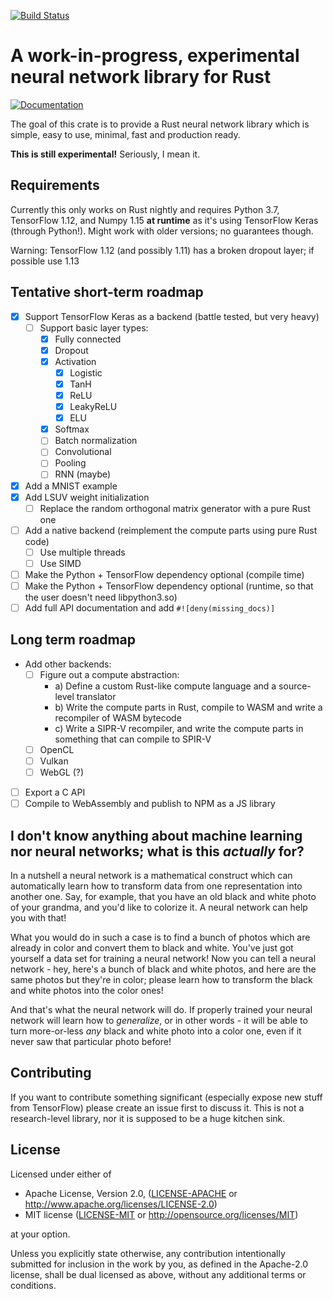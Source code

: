 [![Build Status](https://api.travis-ci.org/koute/sarek.svg)](https://travis-ci.org/koute/sarek)

# A work-in-progress, experimental neural network library for Rust

[![Documentation](https://docs.rs/sarek/badge.svg)](https://docs.rs/sarek/*/sarek/)

The goal of this crate is to provide a Rust neural network library which is simple,
easy to use, minimal, fast and production ready.

**This is still experimental!** Seriously, I mean it.

## Requirements

Currently this only works on Rust nightly and requires Python 3.7, TensorFlow 1.12, and Numpy 1.15
**at runtime** as it's using TensorFlow Keras (through Python!). Might work with older versions;
no guarantees though.

Warning: TensorFlow 1.12 (and possibly 1.11) has a broken dropout layer; if possible use 1.13

## Tentative short-term roadmap

   * [X] Support TensorFlow Keras as a backend (battle tested, but very heavy)
      * [ ] Support basic layer types:
         * [X] Fully connected
         * [X] Dropout
         * [X] Activation
            * [X] Logistic
            * [X] TanH
            * [X] ReLU
            * [X] LeakyReLU
            * [X] ELU
         * [X] Softmax
         * [ ] Batch normalization
         * [ ] Convolutional
         * [ ] Pooling
         * [ ] RNN (maybe)
   * [X] Add a MNIST example
   * [X] Add LSUV weight initialization
      * [ ] Replace the random orthogonal matrix generator with a pure Rust one
   * [ ] Add a native backend (reimplement the compute parts using pure Rust code)
      * [ ] Use multiple threads
      * [ ] Use SIMD
   * [ ] Make the Python + TensorFlow dependency optional (compile time)
   * [ ] Make the Python + TensorFlow dependency optional (runtime, so that the user doesn't need libpython3.so)
   * [ ] Add full API documentation and add `#![deny(missing_docs)]`

## Long term roadmap

   * Add other backends:
      * [ ] Figure out a compute abstraction:
         * a) Define a custom Rust-like compute language and a source-level translator
         * b) Write the compute parts in Rust, compile to WASM and write a recompiler of WASM bytecode
         * c) Write a SIPR-V recompiler, and write the compute parts in something that can compile to SPIR-V
      * [ ] OpenCL
      * [ ] Vulkan
      * [ ] WebGL (?)
   * [ ] Export a C API
   * [ ] Compile to WebAssembly and publish to NPM as a JS library

## I don't know anything about machine learning nor neural networks; what is this *actually* for?

In a nutshell a neural network is a mathematical construct which can automatically learn how to transform
data from one representation into another one. Say, for example, that you have an old black and white photo
of your grandma, and you'd like to colorize it. A neural network can help you with that!

What you would do in such a case is to find a bunch of photos which are already in color and convert them
to black and white. You've just got yourself a data set for training a neural network! Now you can tell
a neural network - hey, here's a bunch of black and white photos, and here are the same photos but they're
in color; please learn how to transform the black and white photos into the color ones!

And that's what the neural network will do. If properly trained your neural network will learn
how to *generalize*, or in other words - it will be able to turn more-or-less *any* black and white
photo into a color one, even if it never saw that particular photo before!

## Contributing

If you want to contribute something significant (especially expose new stuff from TensorFlow)
please create an issue first to discuss it. This is not a research-level library, nor it is
supposed to be a huge kitchen sink.

## License

Licensed under either of

  * Apache License, Version 2.0, ([LICENSE-APACHE](LICENSE-APACHE) or http://www.apache.org/licenses/LICENSE-2.0)
  * MIT license ([LICENSE-MIT](LICENSE-MIT) or http://opensource.org/licenses/MIT)

at your option.

Unless you explicitly state otherwise, any contribution intentionally submitted
for inclusion in the work by you, as defined in the Apache-2.0 license, shall be
dual licensed as above, without any additional terms or conditions.
